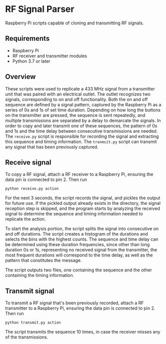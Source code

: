 # RF Signal Parser

Raspberry Pi scripts capable of cloning and transmitting RF signals. 

## Requirements

* Raspberry Pi
* RF receiver and transmitter modules
* Python 3.7 or later

## Overview

These scripts were used to replicate a 433 MHz signal from a transmitter unit that was paired with an electrical outlet. The outlet recognizes two signals, corresponding to on and off functionality. Both the on and off sequence are defined by a signal pattern, captured by the Raspberry Pi as a series of 0s and 1s of set time duration. Depending on how long the buttons on the transmitter are pressed, the sequence is sent repeatedly, and multiple transmissions are separated by a delay to demarcate the signals. In order to copy and later transmit one of these sequences, the pattern of 0s and 1s and the time delay between consecutive transmissions are needed. The `receive.py` script is responsible for recording the signal and extracting this sequence and timing information. The `tranmsit.py` script can transmit any signal that has been previously captured. 

## Receive signal

To copy a RF signal, attach a RF receiver to a Raspberry Pi, ensuring the data pin is connected to pin 2. Then run

```
python receive.py action
```

For the next 3 seconds, the script records the signal, and pickles the output for future use. If the pickled output already exists in the directory, the signal reception step is skipped, and the program starts by analyzing the received signal to determine the sequence and timing information needed to replicate the action. 

To start the analysis portion, the script splits the signal into consecutive on and off durations. The script creates a histogram of the durations and selects the bins with the highest counts. The sequence and time delay can be determined using these duration frequencies, since other than long duration 0s or 1s, representing no received signal from the transmitter, the most frequent durations will correspond to the time delay, as well as the pattern that constitutes the message.

The script outputs two files, one containing the sequence and the other containing the timing information.

## Transmit signal

To transmit a RF signal that's been previously recorded, attach a RF transmitter to a Raspberry Pi, ensuring the data pin is connected to pin 2. Then run

```
python transmit.py action
```

The script transmits the sequence 10 times, in case the receiver misses any of the transmissions.